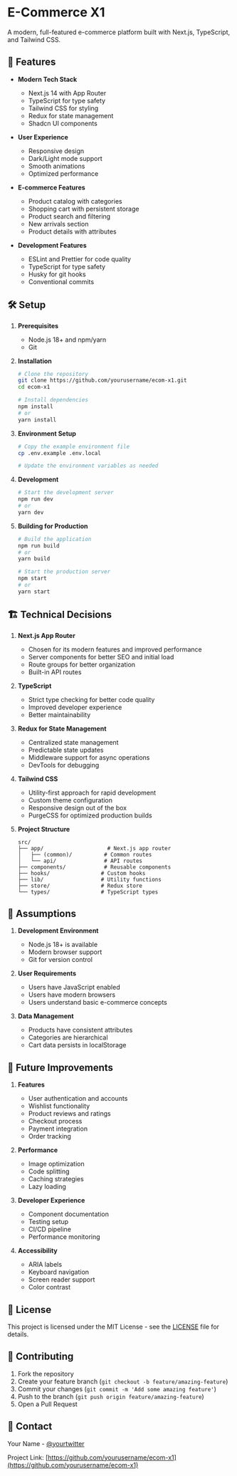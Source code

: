 # E-Commerce X1

A modern, full-featured e-commerce platform built with Next.js, TypeScript, and Tailwind CSS.

## 🚀 Features

- **Modern Tech Stack**
  - Next.js 14 with App Router
  - TypeScript for type safety
  - Tailwind CSS for styling
  - Redux for state management
  - Shadcn UI components

- **User Experience**
  - Responsive design
  - Dark/Light mode support
  - Smooth animations
  - Optimized performance

- **E-commerce Features**
  - Product catalog with categories
  - Shopping cart with persistent storage
  - Product search and filtering
  - New arrivals section
  - Product details with attributes

- **Development Features**
  - ESLint and Prettier for code quality
  - TypeScript for type safety
  - Husky for git hooks
  - Conventional commits

## 🛠️ Setup

1. **Prerequisites**
   - Node.js 18+ and npm/yarn
   - Git

2. **Installation**
   ```bash
   # Clone the repository
   git clone https://github.com/yourusername/ecom-x1.git
   cd ecom-x1

   # Install dependencies
   npm install
   # or
   yarn install
   ```

3. **Environment Setup**
   ```bash
   # Copy the example environment file
   cp .env.example .env.local

   # Update the environment variables as needed
   ```

4. **Development**
   ```bash
   # Start the development server
   npm run dev
   # or
   yarn dev
   ```

5. **Building for Production**
   ```bash
   # Build the application
   npm run build
   # or
   yarn build

   # Start the production server
   npm start
   # or
   yarn start
   ```

## 🏗️ Technical Decisions

1. **Next.js App Router**
   - Chosen for its modern features and improved performance
   - Server components for better SEO and initial load
   - Route groups for better organization
   - Built-in API routes

2. **TypeScript**
   - Strict type checking for better code quality
   - Improved developer experience
   - Better maintainability

3. **Redux for State Management**
   - Centralized state management
   - Predictable state updates
   - Middleware support for async operations
   - DevTools for debugging

4. **Tailwind CSS**
   - Utility-first approach for rapid development
   - Custom theme configuration
   - Responsive design out of the box
   - PurgeCSS for optimized production builds

5. **Project Structure**
   ```
   src/
   ├── app/                    # Next.js app router
   │   ├── (common)/          # Common routes
   │   └── api/               # API routes
   ├── components/            # Reusable components
   ├── hooks/                # Custom hooks
   ├── lib/                  # Utility functions
   ├── store/                # Redux store
   └── types/                # TypeScript types
   ```

## 🤔 Assumptions

1. **Development Environment**
   - Node.js 18+ is available
   - Modern browser support
   - Git for version control

2. **User Requirements**
   - Users have JavaScript enabled
   - Users have modern browsers
   - Users understand basic e-commerce concepts

3. **Data Management**
   - Products have consistent attributes
   - Categories are hierarchical
   - Cart data persists in localStorage

## 🔮 Future Improvements

1. **Features**
   - User authentication and accounts
   - Wishlist functionality
   - Product reviews and ratings
   - Checkout process
   - Payment integration
   - Order tracking

2. **Performance**
   - Image optimization
   - Code splitting
   - Caching strategies
   - Lazy loading

3. **Developer Experience**
   - Component documentation
   - Testing setup
   - CI/CD pipeline
   - Performance monitoring

4. **Accessibility**
   - ARIA labels
   - Keyboard navigation
   - Screen reader support
   - Color contrast

## 📝 License

This project is licensed under the MIT License - see the [LICENSE](LICENSE) file for details.

## 🤝 Contributing

1. Fork the repository
2. Create your feature branch (`git checkout -b feature/amazing-feature`)
3. Commit your changes (`git commit -m 'Add some amazing feature'`)
4. Push to the branch (`git push origin feature/amazing-feature`)
5. Open a Pull Request

## 📧 Contact

Your Name - [@yourtwitter](https://twitter.com/yourtwitter)

Project Link: [https://github.com/yourusername/ecom-x1](https://github.com/yourusername/ecom-x1)
